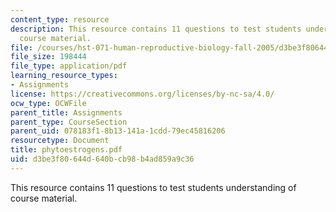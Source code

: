 ```yaml
---
content_type: resource
description: This resource contains 11 questions to test students understanding of
  course material.
file: /courses/hst-071-human-reproductive-biology-fall-2005/d3be3f80644d640bcb98b4ad859a9c36_phytoestrogens.pdf
file_size: 198444
file_type: application/pdf
learning_resource_types:
- Assignments
license: https://creativecommons.org/licenses/by-nc-sa/4.0/
ocw_type: OCWFile
parent_title: Assignments
parent_type: CourseSection
parent_uid: 078183f1-8b13-141a-1cdd-79ec45816206
resourcetype: Document
title: phytoestrogens.pdf
uid: d3be3f80-644d-640b-cb98-b4ad859a9c36
---
```

This resource contains 11 questions to test students understanding of course material.